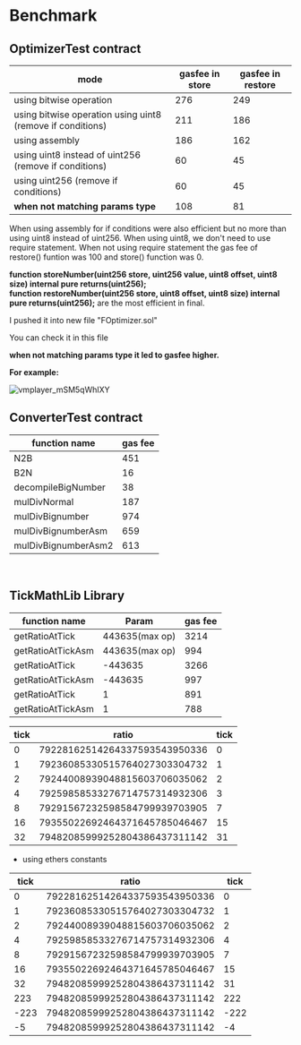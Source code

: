 # Benchmark

 ## OptimizerTest contract

| mode | gasfee in store | gasfee in restore |
| ------ | ------ | ------ |
| using bitwise operation |  276 | 249 |
| using bitwise operation using uint8 (remove if conditions) |  211 | 186 |
| using assembly |  186 | 162 |
| using uint8 instead of uint256 (remove if conditions) |  60 | 45 |
| using uint256 (remove if conditions) |  60 | 45 |
| **when not matching params type** |  108 | 81 |


When using assembly for if conditions were also efficient but no more than using uint8 instead of uint256.
When using uint8, we don't need to use require statement.
When not using require statement the gas fee of restore() funtion was 100 and store() function was 0.

**function storeNumber(uint256 store, uint256 value, uint8 offset, uint8 size) internal pure returns(uint256);**<br>
**function restoreNumber(uint256 store, uint8 offset, uint8 size) internal pure returns(uint256);** 
are the most efficient in final.

I pushed it into new file "FOptimizer.sol"

You can check it in this file

**when not matching params type it led to gasfee higher.**

**For example:**

![vmplayer_mSM5qWhIXY](https://user-images.githubusercontent.com/94333672/193109482-bd565e77-1dd1-404f-bc1b-5f1be4f5b4bb.png)


 ## ConverterTest contract


 | function name | gas fee |
| ------ | ------ |
| N2B |  451 |
| B2N |  16 |
| decompileBigNumber |  38 |
| mulDivNormal |  187 |
| mulDivBignumber |  974 |
| mulDivBignumberAsm |  659 |
| mulDivBignumberAsm2 |  613 |

 <br/>
 
 ## TickMathLib Library

| function name | Param | gas fee |
| ------ | ------ | ------ |
| getRatioAtTick | 443635(max op) | 3214 |
| getRatioAtTickAsm | 443635(max op) | 994 |
| getRatioAtTick | -443635 | 3266 |
| getRatioAtTickAsm | -443635 | 997 |
| getRatioAtTick | 1 | 891 |
| getRatioAtTickAsm | 1 | 788 |


| tick | ratio | tick |
| ------ | ------ | ------ |
| 0 | 79228162514264337593543950336 | 0 |
| 1 | 79236085330515764027303304732 | 1 |
| 2 | 79244008939048815603706035062 | 2 |
| 4 | 79259858533276714757314932306 | 3 |
| 8 | 79291567232598584799939703905 | 7 |
| 16 | 79355022692464371645785046467 | 15 |
| 32 | 79482085999252804386437311142 | 31 |

- using ethers constants

| tick | ratio | tick |
| ------ | ------ | ------ |
| 0 | 79228162514264337593543950336 | 0 |
| 1 | 79236085330515764027303304732 | 1 |
| 2 | 79244008939048815603706035062 | 2 |
| 4 | 79259858533276714757314932306 | 4 |
| 8 | 79291567232598584799939703905 | 7 |
| 16 | 79355022692464371645785046467 | 15 |
| 32 | 79482085999252804386437311142 | 31 |
| 223 | 79482085999252804386437311142 | 222 |
| -223 | 79482085999252804386437311142 | -222 |
| -5 | 79482085999252804386437311142 | -4 |